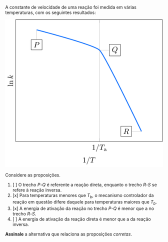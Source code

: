 A constante de velocidade de uma reação foi medida em várias temperaturas, com os seguintes resultados:

![ln(k) por temperatura](3E16-1P.svg)

Considere as proposições.

1. [ ] O trecho $P$-$Q$ é referente a reação direta, enquanto o trecho $R$-$S$ se refere à reação inversa.
2. [x] Para temperaturas menores que $T_b$, o mecanismo controlador da reação em questão difere daquele para temperaturas maiores que $T_b$.
3. [x] A energia de ativação da reação no trecho $P$-$Q$ é menor que a no trecho $R$-$S$.
4. [ ] A energia de ativação da reação direta é menor que a da reação inversa.

**Assinale** a alternativa que relaciona as proposições *corretas*.
